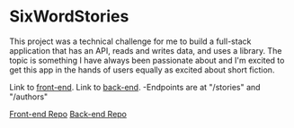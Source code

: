 # SixWordStories

This project was a technical challenge for me to build a full-stack application that has an API, reads and writes data, and uses a library. The topic is something I have always been passionate about and I'm excited to get this app in the hands of users equally as excited about short fiction.

Link to [front-end](https://sixwordstories.herokuapp.com/).
Link to [back-end](https://sixwordstories-server.herokuapp.com/).
-Endpoints are at "/stories" and "/authors"

[Front-end Repo](https://github.com/TheMoonMoth/sws-frontend)
[Back-end Repo](https://github.com/TheMoonMoth/sws-backend)
